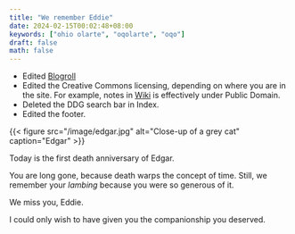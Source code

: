 ```yaml
---
title: "We remember Eddie"
date: 2024-02-15T00:02:48+08:00
keywords: ["ohio olarte", "oqolarte", "oqo"]
draft: false
math: false
---
```


- Edited [Blogroll](/blogroll)
- Edited the Creative Commons licensing, depending on where you are in
  the site. For example, notes in [Wiki](/wiki) is effectively under
  Public Domain.
- Deleted the DDG search bar in Index.
- Edited the footer.

{{< figure src="/image/edgar.jpg" alt="Close-up of a grey cat" caption="Edgar" >}}

Today is the first death anniversary of Edgar.

You are long gone, because death warps the concept of time. Still, we
remember your *lambing* because you were so generous of it.

We miss you, Eddie.

I could only wish to have given you the companionship you deserved.
